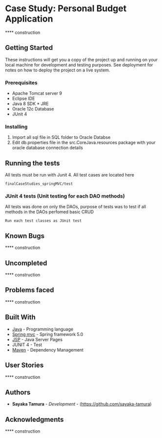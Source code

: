 # Case Study: Personal Budget Application

**** construction

## Getting Started

These instructions will get you a copy of the project up and running on your local machine for development and testing purposes. See deployment for notes on how to deploy the project on a live system.

### Prerequisites

* Apache Tomcat server 9
* Eclipse IDE
* Java 8 SDK * JRE
* Oracle 12c Database
* JUnit 4

### Installing

1.	Import all sql file in SQL folder to Oracle Databse
2.	Edit db.properties file in the src.CoreJava.resources package with your oracle database connection details


## Running the tests

All tests must be run with Junit 4. 
All test cases are located here
```
finalCaseStudies_springMVC/test
```

### JUnit 4 tests (Unit testing for each DAO methods)

All tests was done on only the DAOs, 
purpose of tests was to test if all methods in the DAOs perfomed basic CRUD

```
Run each test classes as JUnit test
```

## Known Bugs

**** construction

## Uncompleted

**** construction

## Problems faced

**** construction

## Built With

* [Java](https://java.com/en/) - Programming language
* [Spring mvc](https://spring.io/) - Spring framework 5.0
* [JSP](http://www.oracle.com/technetwork/java/index-jsp-138231.html) - Java Server Pages
* JUNIT 4 - Test
* [Maven](https://maven.apache.org/) - Dependency Management

## User Stories

**** construction

## Authors

* **Sayaka Tamura** - *Development* - (https://github.com/sayaka-tamura)

## Acknowledgments

**** construction
